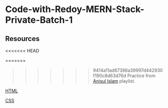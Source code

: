# Code-with-Redoy-MERN-Stack-Private-Batch-1

## Resources
<<<<<<< HEAD

=======
>>>>>>> 9414a11ad67386a39997d442930f190c8d63d76d
Practice from [Anisul Islam](https://www.youtube.com/@anisul-islam) playlist.

[HTML](https://www.youtube.com/playlist?list=PLgH5QX0i9K3oHBr5dsumGwjUxByN5Lnw3)

[CSS](https://www.youtube.com/playlist?list=PLgH5QX0i9K3qjCBXjTmv7Xeh8MDUUVJDO)
